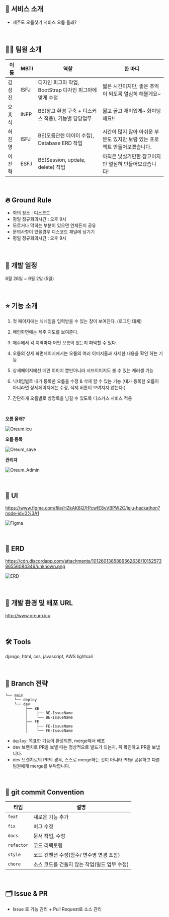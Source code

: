 ## 📌 서비스 소개

- 제주도 오름찾기 서비스 오름 올래?

<br>

## 🤵‍♂️ 팀원 소개

|이름|MBTI|역할|한 마디|
|---|---|---|---|
|김성진|ISFJ|디자인 피그마 작업, BootStrap 디자인 피그마에 맞게 수정|짧은 시간이지만, 좋은 추억이 되도록 열심히 해볼게요~|
|오흥식|INFP|BE(장고 환경 구축 + 디스커스 적용), 기능별 담당업무|짧고 굵고 재미있게~ 화이팅 해요!!|
|허진영|ISFJ|BE(오름관련 데이터 수집), Database ERD 작업|시간이 많지 않아 아쉬운 부분도 있지만 보람 있는 프로젝트 만들어보겠습니다.|
|이진혁|ESFJ|BE(Session, update, delete) 작업|아직은 낯설기만한 장고이지만 열심히 만들어보겠습니다!|

<br>

## 🔥 Ground Rule

- 회의 장소 : 디스코드
- 평일 정규회의시간 : 오후 9시
- 모르거나 막히는 부분이 있으면 언제든지 공유
- 문의사항이 있을경우 디스코드 채널에 남기기
- 평일 정규회의시간 : 오후 9시

<br>

## 📅 개발 일정

8월 28일 ~ 9월 2일 (5일)

<br>

## ⭐️ 기능 소개

1. 첫 페이지에는 닉네임을 입력받을 수 있는 창이 보여진다. (로그인 대체)

2. 메인화면에는 제주 지도를 보여준다.

3. 제주에서 각 지역마다 어떤 오름이 있는지 파악할 수 있다.

4. 오름의 상세 화면페이지에서는 오름의 여러 이미지들과 자세한 내용을 확인 하는 기능

5. 상세페이지에선 메인 이미지 뿐만아니라 서브이미지도 볼 수 있는 캐러셀 기능

6. 닉네임별로 내가 등록한 오름을 수정 & 삭제 할 수 있는 기능 (내가 등록한 오름이 아니라면 상세페이지에는 수정, 삭제 버튼이 보여지지 않는다.)

7. 간단하게 오름별로 방명록을 남길 수 있도록 디스커스 서비스 적용

<br>

**오름 올래?**

![Oreum.icu](https://user-images.githubusercontent.com/112479335/243328515-d4859c8d-c2e3-4431-bf66-7705ac2421f2.gif)



**오름 등록**

![Oreum_save](https://user-images.githubusercontent.com/112479335/243333874-828ff0ae-64c4-4b46-9268-7bf4b26eae60.gif)



**관리자**

![Oreum_Admin](https://user-images.githubusercontent.com/112479335/243327949-79cd04ab-588f-4a3b-95fd-90e987cccf72.gif)



<br>

## 🎨 UI

https://www.figma.com/file/HZkAK8Q7rPcwfE8vVBPW2O/jeju-hackathon?node-id=0%3A1

![Figma](https://user-images.githubusercontent.com/112479335/243325101-240e0cd3-f24c-41a9-b8d9-2b17176d52a1.png)

<br>

## 💽 ERD

https://cdn.discordapp.com/attachments/1012601385889562638/1015257386556084346/unknown.png

![ERD](https://user-images.githubusercontent.com/112479335/243324061-c87e7065-b314-47e3-bb4e-5084c2e69de7.png)

<br>

## 🔧 개발 환경 및 배포 URL

http://www.oreum.icu

<br>

## 🛠 Tools

django, html, css, javascript, AWS lightsail

<br>

## 🌈 Branch 전략

```
└── main
    └── deploy
    └── dev
         ├── BE
         │    ├── BE-IssueName
         │    └── BE-IssueName
         ├── FE
         │    ├── FE-IssueName
         │    └── FE-IssueName
```

- `deploy`: 목표한 기능이 완성되면, merge해서 배포
- dev 브랜치로 PR을 보낼 때는 정상적으로 빌드가 되는지, 꼭 확인하고 PR을 보냅니다.
- dev 브랜치로의 PR의 경우, 스스로 merge하는 것이 아니라 PR을 공유하고 다른 팀원에게 merge를 부탁합니다. 

<br>

## 📝 git commit Convention

| 타입       | 설명                                         |
| ---------- | -------------------------------------------- |
| `feat`     | 새로운 기능 추가                             |
| `fix`      | 버그 수정                                    |
| `docs`     | 문서 작업, 수정                              |
| `refactor` | 코드 리팩토링                                |
| `style`    | 코드 컨벤션 수정(함수/ 변수명 변경 포함)     |
| `chore`    | 소스 코드를 건들지 않는 작업(빌드 업무 수정) |

<br>

## 🗂 Issue & PR
- Issue 로 기능 관리 + Pull Request로 소스 관리
